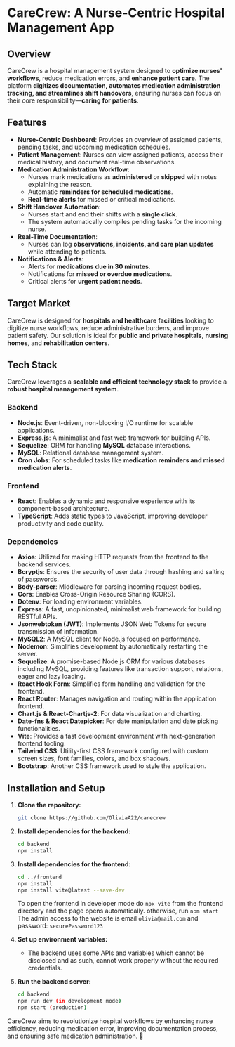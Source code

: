 # CareCrew: A Nurse-Centric Hospital Management App

## Overview

CareCrew is a hospital management system designed to **optimize nurses' workflows**, reduce medication errors, and **enhance patient care**. The platform **digitizes documentation, automates medication administration tracking, and streamlines shift handovers**, ensuring nurses can focus on their core responsibility—**caring for patients**.

## Features

- **Nurse-Centric Dashboard**: Provides an overview of assigned patients, pending tasks, and upcoming medication schedules.
- **Patient Management**: Nurses can view assigned patients, access their medical history, and document real-time observations.
- **Medication Administration Workflow**:
  - Nurses mark medications as **administered** or **skipped** with notes explaining the reason.
  - Automatic **reminders for scheduled medications**.
  - **Real-time alerts** for missed or critical medications.
- **Shift Handover Automation**:
  - Nurses start and end their shifts with a **single click**.
  - The system automatically compiles pending tasks for the incoming nurse.
- **Real-Time Documentation**:
  - Nurses can log **observations, incidents, and care plan updates** while attending to patients.
- **Notifications & Alerts**:
  - Alerts for **medications due in 30 minutes**.
  - Notifications for **missed or overdue medications**.
  - Critical alerts for **urgent patient needs**.

## Target Market

CareCrew is designed for **hospitals and healthcare facilities** looking to digitize nurse workflows, reduce administrative burdens, and improve patient safety. Our solution is ideal for **public and private hospitals**, **nursing homes**, and **rehabilitation centers**.

## Tech Stack

CareCrew leverages a **scalable and efficient technology stack** to provide a **robust hospital management system**.

### Backend

- **Node.js**: Event-driven, non-blocking I/O runtime for scalable applications.
- **Express.js**: A minimalist and fast web framework for building APIs.
- **Sequelize**: ORM for handling **MySQL** database interactions.
- **MySQL**: Relational database management system.
- **Cron Jobs**: For scheduled tasks like **medication reminders and missed medication alerts**.

### Frontend

- **React**: Enables a dynamic and responsive experience with its component-based architecture.
- **TypeScript**: Adds static types to JavaScript, improving developer productivity and code quality.

### Dependencies

- **Axios**: Utilized for making HTTP requests from the frontend to the backend services.
- **Bcryptjs**: Ensures the security of user data through hashing and salting of passwords.
- **Body-parser**: Middleware for parsing incoming request bodies.
- **Cors**: Enables Cross-Origin Resource Sharing (CORS).
- **Dotenv**: For loading environment variables.
- **Express**: A fast, unopinionated, minimalist web framework for building RESTful APIs.
- **Jsonwebtoken (JWT)**: Implements JSON Web Tokens for secure transmission of information.
- **MySQL2**: A MySQL client for Node.js focused on performance.
- **Nodemon**: Simplifies development by automatically restarting the server.
- **Sequelize**: A promise-based Node.js ORM for various databases including MySQL, providing features like transaction support, relations, eager and lazy loading.
- **React Hook Form**: Simplifies form handling and validation for the frontend.
- **React Router**: Manages navigation and routing within the application frontend.
- **Chart.js & React-Chartjs-2**: For data visualization and charting.
- **Date-fns & React Datepicker**: For date manipulation and date picking functionalities.
- **Vite**: Provides a fast development environment with next-generation frontend tooling.
- **Tailwind CSS**: Utility-first CSS framework configured with custom screen sizes, font families, colors, and box shadows.
- **Bootstrap**: Another CSS framework used to style the application.

## Installation and Setup

1. **Clone the repository:**

   ```bash
   git clone https://github.com/OliviaA22/carecrew
   ```

2. **Install dependencies for the backend:**

    ```bash
    cd backend
    npm install
    ```

3. **Install dependencies for the frontend:**

    ```bash
    cd ../frontend
    npm install
    npm install vite@latest --save-dev
    ```

    To open the frontend in developer mode do `npx vite` from the frontend directory and the page opens automatically. otherwise, run `npm start`
    The admin access to the website is email `olivia@mail.com` and password: `securePassword123`

4. **Set up environment variables:**
   - The backend uses some APIs and variables which cannot be disclosed and as such, cannot work properly without the required credentials.

5. **Run the backend server:**

   ```bash
   cd backend
   npm run dev (in development mode)
   npm start (production)
   ```

CareCrew aims to revolutionize hospital workflows by enhancing nurse efficiency, reducing medication error, improving documentation process, and ensuring safe medication administration. 🚀
